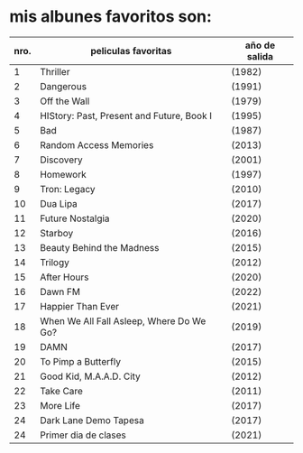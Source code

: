 # mis albunes favoritos son:
| nro.| peliculas favoritas | año de salida  |
| ---- | ------------- |---------|
| 1 | Thriller  |(1982) |
| 2 | Dangerous |(1991) |
| 3 |Off the Wall  |(1979) |
| 4 | HIStory: Past, Present and Future, Book I |(1995) |
| 5  |  Bad |(1987) |
| 6 |Random Access Memories  |(2013) |
| 7 |  Discovery|(2001) |
|  8 | Homework |(1997) |
|  9 | Tron: Legacy|(2010)|  
| 10 |  Dua Lipa | (2017)  |
| 11  | Future Nostalgia | (2020)|
| 12  | Starboy |(2016)  |
| 13  | Beauty Behind the Madness | (2015)|
| 14  | Trilogy  | (2012)|
| 15  | After Hours  |(2020) |
| 16  | Dawn FM  | (2022) |
| 17  | Happier Than Ever  | (2021) |
| 18 | When We All Fall Asleep, Where Do We Go? | (2019) |
| 19 | DAMN  |(2017) |
| 20  | To Pimp a Butterfly  |(2015) |
| 21  | Good Kid, M.A.A.D. City   |(2012) |
| 22  | Take Care   | (2011)|
| 23 |  More Life  | (2017)|
| 24  | Dark Lane Demo Tapesa  | (2017)|
| 24  |  Primer dia de clases | (2021) |


 

